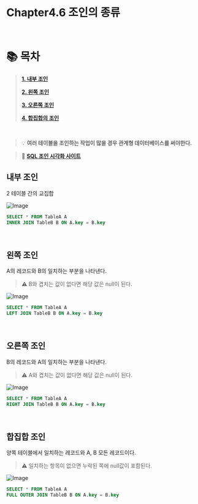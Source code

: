 # Chapter4.6 조인의 종류

<br>

# 📚 목차

> **[1. 내부 조인](#내부-조인)**
>
> **[2. 왼쪽 조인](#왼쪽-조인)**
>
> **[3. 오른쪽 조인](#오른쪽-조인)**
>
> **[4. 합집합의 조인](#합집합-조인)**

<br>

> 💡 **여러 테이블을 조인하는 작업이 많을 경우 관계형 데이터베이스를 써야한다.**

> 📎 **[SQL 조인 시각화 사이트](https://sql-joins.leopard.in.ua/)**


## 내부 조인

2 테이블 간의 교집합

![Image](https://github.com/user-attachments/assets/882a7744-537c-413a-8560-3b4509c54a6d)


```sql
SELECT * FROM TableA A
INNER JOIN TableB B ON A.key = B.key
```

<br>

## 왼쪽 조인

A의 레코드와 B의 일치하는 부분을 나타낸다. 

> ⚠️ B와 겹치는 값이 없다면 해당 값은 null이 된다.

![Image](https://github.com/user-attachments/assets/5764ba93-357b-490f-9996-116fa1f1a59d)

```sql
SELECT * FROM TableA A
LEFT JOIN TableB B ON A.key = B.key
```


<br>

## 오른쪽 조인

B의 레코드와 A의 일치하는 부분을 나타낸다.

> ⚠️ A와 겹치는 값이 없다면 해당 값은 null이 된다.

![Image](https://github.com/user-attachments/assets/2ff7912f-1719-4c53-b41b-fb4ce006daf3)

```sql
SELECT * FROM TableA A
RIGHT JOIN TableB B ON A.key = B.key
```

<br>

## 합집합 조인

양쪽 테이블에서 일치하는 레코드와 A, B 모든 레코드이다. 

> ⚠️ 일치하는 항목이 없으면 누락된 쪽에 null값이 포함된다. 

![Image](https://github.com/user-attachments/assets/006f9ef8-acf4-4dd8-8264-6e0a4fe8de6a)

```sql
SELECT * FROM TableA A
FULL OUTER JOIN TableB B ON A.key = B.key
```